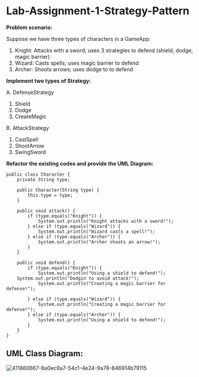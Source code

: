 # Lab-Assignment-1-Strategy-Pattern

**Problem scenario:**

Suppose we have three types of characters in a GameApp:

  1. Knight: Attacks with a sword; uses 3 strategies to defend (shield, dodge, magic barrier)
  2. Wizard: Casts spells; uses magic barrier to defend
  3. Archer: Shoots arrows; uses dodge to to defend

**Implement two types of Strategy:**

A. DefenseStrategy
  1. Shield
  2. Dodge
  3. CreateMagic

B. AttackStrategy
  1.  CastSpell
  2.  ShootArrow
  3.  SwingSword  

**Refactor the existing codes and provide the UML Diagram:**

    public class Character {
        private String type;
    
        public Character(String type) {
            this.type = type;
        }
    
        public void attack() {
            if (type.equals("Knight")) {
                System.out.println("Knight attacks with a sword!");
            } else if (type.equals("Wizard")) {
                System.out.println("Wizard casts a spell!");
            } else if (type.equals("Archer")) {
                System.out.println("Archer shoots an arrow!");
            }
        }
    
        public void defend() {
            if (type.equals("Knight")) {
                System.out.println("Using a shield to defend!");
    	System.out.println("Dodgin to avoid attack!");
                System.out.println("Creating a magic barrier for defense!");		
    
            } else if (type.equals("Wizard")) {
                System.out.println("Creating a magic barrier for defense!");
            } else if (type.equals("Archer")) {
                System.out.println("Using a shield to defend!");
            }
        }
    }

## UML Class Diagram:
![411860667-8a0ec9a7-54c1-4e24-9a78-846914b79115](https://github.com/user-attachments/assets/65771e6b-3a3c-49d2-92cd-13d9075fc78d)
